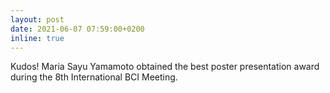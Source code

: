 ```yaml
---
layout: post
date: 2021-06-07 07:59:00+0200
inline: true
---
```


Kudos! Maria Sayu Yamamoto obtained the best poster presentation award during the 8th International BCI Meeting.
